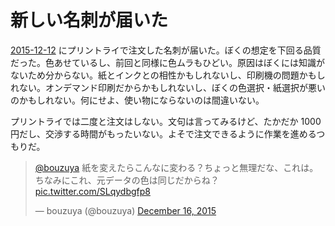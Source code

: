# 新しい名刺が届いた

[2015-12-12][] にプリントライで注文した名刺が届いた。ぼくの想定を下回る品質だった。色あせているし、前回と同様に色ムラもひどい。原因はぼくには知識がないため分からない。紙とインクとの相性かもしれないし、印刷機の問題かもしれない。オンデマンド印刷だからかもしれないし、ぼくの色選択・紙選択が悪いのかもしれない。何にせよ、使い物にならないのは間違いない。

プリントライでは二度と注文はしない。文句は言ってみるけど、たかだか 1000 円だし、交渉する時間がもったいない。よそで注文できるように作業を進めるつもりだ。

<blockquote class="twitter-tweet" data-partner="tweetdeck"><p lang="ja" dir="ltr"><a href="https://twitter.com/bouzuya">@bouzuya</a> 紙を変えたらこんなに変わる？ちょっと無理だな、これは。ちなみにこれ、元データの色は同じだからね？ <a href="https://t.co/SLqydbgfp8">pic.twitter.com/SLqydbgfp8</a></p>&mdash; bouzuya (@bouzuya) <a href="https://twitter.com/bouzuya/status/677072292820619264">December 16, 2015</a></blockquote>
<script async src="//platform.twitter.com/widgets.js" charset="utf-8"></script>

[2015-12-12]: http://blog.bouzuya.net/2015/12/12/
